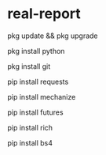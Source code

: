 # real-report
pkg update && pkg upgrade

pkg install python

pkg install git

pip install requests

pip install mechanize

pip install futures

pip install rich

pip install bs4


